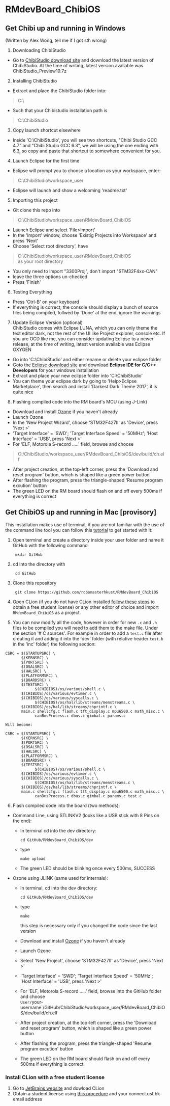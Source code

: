 # RMdevBoard_ChibiOS  
  
## Get Chibi up and running in Windows
(Written by Alex Wong, tell me if I got sth wrong)  
  
1. Downloading ChibiStudio  
  - Go to [ChibiStudio download site](https://sourceforge.net/projects/chibios/files/ChibiStudio/) and download the latest version of ChibiStudio. At the time of writing, latest version available was ChibiStudio_Preview19.7z  
  
  
2. Installing ChibiStudio  
  - Extract and place the ChibiStudio folder into:  
  > C:\  
  - Such that your Chibistudio installation path is  
  > C:\ChibiStudio  
  
  
3. Copy launch shortcut elsewhere
  - Inside 'C:\ChibiStudio', you will see two shortcuts, "Chibi Studio GCC 4.7" and "Chibi Studio GCC 6.3", we will be using the one ending with 6.3, so copy and paste that shortcut to somewhere convenient for you.  
  
  
4. Launch Eclipse for the first time  
  - Eclipse will prompt you to choose a location as your workspace, enter:   
  > C:\ChibiStudio\workspace_user   
  - Eclipse will launch and show a welcoming 'readme.txt'  
  
  
5. Importing this project  
  - Git clone this repo into  
  > C:\ChibiStudio\workspace_user\RMdevBoard_ChibiOS  
  - Launch Eclipse and select 'File>Import'   
  - In the 'Import' window, choose 'Existig Projects into Workspace' and press 'Next'  
  - Choose 'Select root directory', have   
  > C:\ChibiStudio\workspace_user\RMdevBoard_ChibiOS  
    as your root directory  
  - You only need to import "3300Proj", don't import "STM32F4xx-CAN"  
  - leave the three options un-checked  
  - Press 'Finish'  
  
  
6. Testing Everything
  - Press 'Ctrl-B' on your keyboard
  - If everything is correct, the console should display a bunch of source files being compiled, follwed by 'Done' at the end, ignore the warnings  
  
  
7. Update Eclipse Version (optional)  
  ChibiStudio comes with Eclipse LUNA, which you can only theme the text editor dark, not the rest of the UI like Project explorer, console etc. If you are OCD like me, you can consider updating Eclipse to a newer release, at the time of writing, latest version available was Eclipse OXYGEN  
  - Go into 'C:\ChibiStudio' and either rename or delete your eclipse folder  
  - Goto the [Eclipse download site](http://www.eclipse.org/downloads/eclipse-packages/) and download **Eclipse IDE for C/C++ Developers** for your windows installation  
  - Extract and place your new eclipse folder into 'C:\ChibiStudio'  
  - You can theme your eclipse dark by going to 'Help>Eclipse Marketplace', then search and install 'Darkest Dark Theme 2017', it is quite nice  
  
  
8. Flashing compiled code into the RM board's MCU (using J-Link)  
  - Download and install [Ozone](https://www.segger.com/downloads/jlink/#Ozone) if you haven't already  
  - Launch Ozone  
  - In the 'New Project Wizard', choose 'STM32F427II' as 'Device', press 'Next >'  
  - 'Target Interface' = 'SWD'; 'Target Interface Speed' = '50MHz'; 'Host Interface' = 'USB', press 'Next >'  
  - For 'ELF, Motorola S-record .....' field, browse and choose  
  > C:/ChibiStudio/workspace_user/RMdevBoard_ChibiOS/dev/build/ch.elf  
  - After project creation, at the top-left corner, press the 'Download and reset program' button, which is shaped like a green power button  
  - After flashing the program, press the triangle-shaped 'Resume program excution' button  
  - The green LED on the RM board should flash on and off every 500ms if everything is correct  
  
## Get ChibiOS up and running in Mac [provisory]
This installation makes use of terminal, if you are not familiar with the use of the command line tool you can follow this [tutorial](https://www.davidbaumgold.com/tutorials/command-line/) to get started with it:
 
1. Open terminal and create a directory inside your user folder and name it GitHub with the following command

		mkdir GitHub

2. cd into the directory with 

		cd GitHub

3. Clone this repository

		git clone https://github.com/robomasterhkust/RMdevBoard_ChibiOS

4. Open CLion (if you do not have CLion installed [follow these steps](#install-clion-with-a-free-student-license) to obtain a free student license) or any other editor of choice and import `RMdevBoard_ChibiOS` as a project.

5. You can now modify all the code, however in order for new `.c` and `.h` files to be compiled you will need to add them to the make file. Under the section '# C sources'. For example in order to add a `test.c` file after creating it and adding it into the 'dev' folder (with relative header `test.h` in the 'inc' folder) the following section:
```
CSRC = $(STARTUPSRC) \
       $(KERNSRC) \
       $(PORTSRC) \
       $(OSALSRC) \
       $(HALSRC) \
       $(PLATFORMSRC) \
       $(BOARDSRC) \
       $(TESTSRC) \
			 $(CHIBIOS)/os/various/shell.c \
       $(CHIBIOS)/os/various/evtimer.c \
       $(CHIBIOS)/os/various/syscalls.c \
			 $(CHIBIOS)/os/hal/lib/streams/memstreams.c \
       $(CHIBIOS)/os/hal/lib/streams/chprintf.c \
       main.c shellcfg.c flash.c tft_display.c mpu6500.c math_misc.c \
			 canBusProcess.c dbus.c gimbal.c params.c
```
  	Will become:

```
CSRC = $(STARTUPSRC) \
       $(KERNSRC) \
       $(PORTSRC) \
       $(OSALSRC) \
       $(HALSRC) \
       $(PLATFORMSRC) \
       $(BOARDSRC) \
       $(TESTSRC) \
			 $(CHIBIOS)/os/various/shell.c \
       $(CHIBIOS)/os/various/evtimer.c \
       $(CHIBIOS)/os/various/syscalls.c \
			 $(CHIBIOS)/os/hal/lib/streams/memstreams.c \
       $(CHIBIOS)/os/hal/lib/streams/chprintf.c \
       main.c shellcfg.c flash.c tft_display.c mpu6500.c math_misc.c \
			 canBusProcess.c dbus.c gimbal.c params.c test.c
```

6. Flash compiled code into the board (two methods):
  - Command Line, using STLINKV2 (looks like a USB stick with 8 Pins on the end):
    - In terminal cd into the dev directory:
    
          cd GitHub/RMdevBoard_ChibiOS/dev
    - type
    
          make upload
     - The green LED should be blinking once every 500ms, SUCCESS
  - Ozone using JLINK (same used for internals):
    - In terminal, cd into the dev directory:
    
          cd GitHub/RMdevBoard_ChibiOS/dev
    - type
    
          make
      this step is necessary only if you changed the code since the last version
    - Download and install [Ozone](https://www.segger.com/downloads/jlink/#Ozone) if you haven't already  
    - Launch Ozone  
    - Select 'New Project', choose 'STM32F427II' as 'Device', press 'Next >'  
    - 'Target Interface' = 'SWD'; 'Target Interface Speed' = '50MHz'; 'Host Interface' = 'USB', press 'Next >'  
    - For 'ELF, Motorola S-record .....' field, browse into the GitHub folder and choose  
    `User/`your-username`/GitHub/ChibiStudio/workspace_user/RMdevBoard_ChibiOS/dev/build/ch.elf
    - After project creation, at the top-left corner, press the 'Download and reset program' button, which is shaped like a green power button  
    - After flashing the program, press the triangle-shaped 'Resume program excution' button  
    - The green LED on the RM board should flash on and off every 500ms if everything is correct


### Install CLion with a free student license
 1. Go to [JetBrains website](https://www.jetbrains.com/clion/download/#section=mac) and dowload CLion
 2. Obtain a student license using [this procedure](https://www.jetbrains.com/shop/eform/students) and your connect.ust.hk email address
  
  
